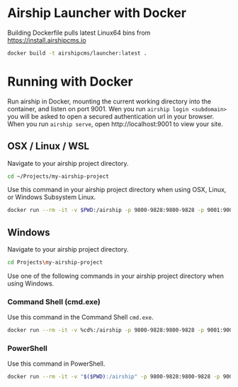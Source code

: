 # Airship Launcher with Docker

Building Dockerfile pulls latest Linux64 bins from https://install.airshipcms.io

```sh
docker build -t airshipcms/launcher:latest .
```

# Running with Docker

Run airship in Docker, mounting the current working directory into the container, and listen on port 9001.
Wen you run `airship login <subdomain>` you will be asked to open a secured authentication url in your browser.
When you run `airship serve`, open http://localhost:9001 to view your site.

## OSX / Linux / WSL

Navigate to your airship project directory.

```sh
cd ~/Projects/my-airship-project
```

Use this command in your airship project directory when using OSX, Linux, or Windows Subsystem Linux.

```sh
docker run --rm -it -v $PWD:/airship -p 9800-9828:9800-9828 -p 9001:9001 airshipcms/launcher
```

## Windows

Navigate to your airship project directory.

```sh
cd Projects\my-airship-project
```

Use one of the following commands in your airship project directory when using Windows.

### Command Shell (cmd.exe)

Use this command in the Command Shell `cmd.exe`.

```sh
docker run --rm -it -v %cd%:/airship -p 9800-9828:9800-9828 -p 9001:9001 airshipcms/launcher
```

### PowerShell

Use this command in PowerShell.

```sh
docker run --rm -it -v "$($PWD):/airship" -p 9800-9828:9800-9828 -p 9001:9001 airshipcms/launcher
```
